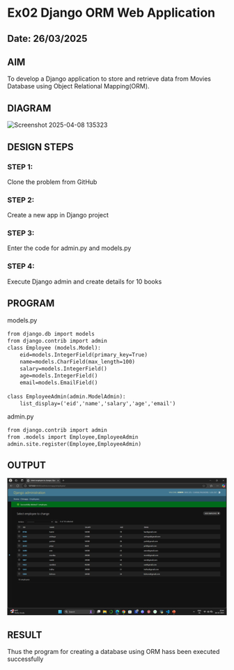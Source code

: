 # Ex02 Django ORM Web Application
## Date: 26/03/2025

## AIM
To develop a Django application to store and retrieve data from Movies Database using Object Relational Mapping(ORM).

## DIAGRAM
![Screenshot 2025-04-08 135323](https://github.com/user-attachments/assets/80e288da-fd43-4e9f-b664-b1500dd6993e)

## DESIGN STEPS


### STEP 1:
Clone the problem from GitHub

### STEP 2:
Create a new app in Django project

### STEP 3:
Enter the code for admin.py and models.py

### STEP 4:
Execute Django admin and create details for 10 books

## PROGRAM
models.py
```
from django.db import models
from django.contrib import admin
class Employee (models.Model):
    eid=models.IntegerField(primary_key=True)
    name=models.CharField(max_length=100)
    salary=models.IntegerField()
    age=models.IntegerField()
    email=models.EmailField()
 
class EmployeeAdmin(admin.ModelAdmin):
    list_display=('eid','name','salary','age','email')
```
admin.py
```
from django.contrib import admin
from .models import Employee,EmployeeAdmin
admin.site.register(Employee,EmployeeAdmin)
```


## OUTPUT
![alt text](<ormapp/Screenshot 2025-03-26 204447.png>)



## RESULT
Thus the program for creating a database using ORM hass been executed successfully
